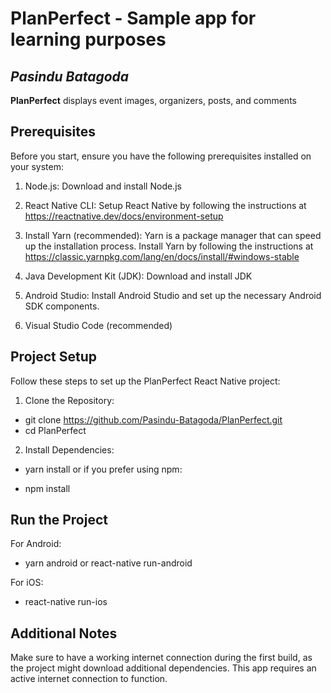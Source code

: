 # PlanPerfect - Sample app for learning purposes

## *Pasindu Batagoda*

**PlanPerfect** displays event images, organizers, posts, and comments

## Prerequisites

Before you start, ensure you have the following prerequisites installed on your system:

1. Node.js: Download and install Node.js

2. React Native CLI: Setup React Native by following the instructions at https://reactnative.dev/docs/environment-setup

3. Install Yarn (recommended): Yarn is a package manager that can speed up the installation process. 
   Install Yarn by following the instructions at https://classic.yarnpkg.com/lang/en/docs/install/#windows-stable

4. Java Development Kit (JDK): Download and install JDK

5. Android Studio: Install Android Studio and set up the necessary Android SDK components.

6. Visual Studio Code (recommended)

## Project Setup

Follow these steps to set up the PlanPerfect React Native project:

1. Clone the Repository:

* git clone https://github.com/Pasindu-Batagoda/PlanPerfect.git
* cd PlanPerfect

2. Install Dependencies:

* yarn install
or if you prefer using npm:

* npm install

## Run the Project

For Android:

* yarn android or react-native run-android

For iOS:

* react-native run-ios

## Additional Notes
Make sure to have a working internet connection during the first build, as the project might download additional dependencies.
This app requires an active internet connection to function.
